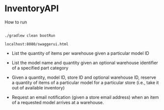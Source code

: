 # InventoryAPI
How to run
##
```shell
./gradlew clean bootRun

localhost:8080/swaggerui.html
```

- List the quantity of items per warehouse given a particular model ID

- List the model name and quantity given an optional warehouse identifier of a specified part category

- Given a quantity, model ID, store ID and optional warehouse ID, reserve a quantity of items of a particular model for a particular store (i.e., take it out of available inventory)

- Request an email notification (given a store email address) when an item of a requested model arrives at a warehouse.
